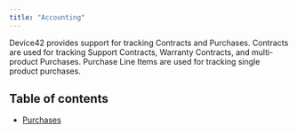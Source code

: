 ```yaml
---
title: "Accounting"
---
```


Device42 provides support for tracking Contracts and Purchases. Contracts are used for tracking Support Contracts, Warranty Contracts, and multi-product Purchases. Purchase Line Items are used for tracking single product purchases.



## Table of contents

- [Purchases](infrastructure-management/accounting/purchases.md)